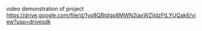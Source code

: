 video demonstration of project
https://drive.google.com/file/d/1yq8QBtdgp8MWN2jaxWZiIdzFtLYUQak6/view?usp=drivesdk
